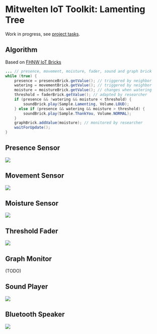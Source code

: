 # Mitwelten IoT Toolkit: Lamenting Tree

Work in progress, see [project tasks](https://github.com/orgs/mitwelten/projects/29/views/1).

## Algorithm
Based on [FHNW IoT Bricks](https://github.com/tamberg/fhnw-iot-bricks)

```Java
... // presence, movement, moisture, fader, sound and graph brick
while (true) {
    presence = presenceBrick.getValue(); // triggered by neighbor
    watering = movementBrick.getValue(); // triggered by neighbor
    moisture = moistureBrick.getValue(); // changes when watering
    threshold = faderBrick.getValue(); // adapted by researcher
    if (presence && !watering && moisture < threshold) {
        soundBrick.play(Sample.Lamenting, Volume.LOUD);
    } else if (presence && watering && moisture > threshold) {
        soundBrick.play(Sample.ThankYou, Volume.NORMAL);
    }
    graphBrick.addValue(moisture); // monitored by researcher
    waitForUpdate();
}
```

## Presence Sensor
<img src="https://live.staticflickr.com/65535/53555498743_8b6eb4584d_n.jpg"/>

## Movement Sensor
<img src="https://live.staticflickr.com/65535/53555296771_a5093d1c30_n.jpg"/>

## Moisture Sensor
<img src="https://live.staticflickr.com/65535/53555656209_ff78bec475_n.jpg"/>

## Threshold Fader
<img src="https://live.staticflickr.com/65535/53553968229_bcbe7178f5_n.jpg"/>

## Graph Monitor
(TODO)

## Sound Player
<img src="https://live.staticflickr.com/65535/53555296771_a5093d1c30_n.jpg"/>

## Bluetooth Speaker
<img src="https://live.staticflickr.com/65535/53554443987_3a80bd852b_n.jpg"/>
